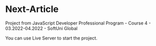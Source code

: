 # Next-Article
Project from JavaScript Developer Professional Program - Course 4 - 03.2022-04.2022 - SoftUni Global

You can use Live Server to start the project.
